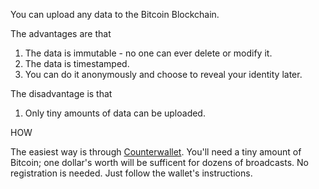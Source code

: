 You can upload any data to the Bitcoin Blockchain.

The advantages are that

1. The data is immutable - no one can ever delete or modify it.
2. The data is timestamped.
3. You can do it anonymously and choose to reveal your identity later.

The disadvantage is that

1. Only tiny amounts of data can be uploaded.

HOW

The easiest way is through [Counterwallet](https://counterwallet.io/). You'll need a tiny amount of Bitcoin; one dollar's worth will be sufficent for dozens of broadcasts. No registration is needed. Just follow the wallet's instructions.

